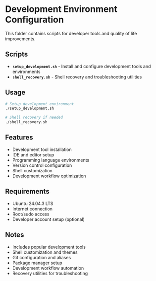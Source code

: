# Development Environment Configuration

This folder contains scripts for developer tools and quality of life improvements.

## Scripts

- **`setup_development.sh`** - Install and configure development tools and environments
- **`shell_recovery.sh`** - Shell recovery and troubleshooting utilities

## Usage

```bash
# Setup development environment
./setup_development.sh

# Shell recovery if needed
./shell_recovery.sh
```

## Features

- Development tool installation
- IDE and editor setup
- Programming language environments
- Version control configuration
- Shell customization
- Development workflow optimization

## Requirements

- Ubuntu 24.04.3 LTS
- Internet connection
- Root/sudo access
- Developer account setup (optional)

## Notes

- Includes popular development tools
- Shell customization and themes
- Git configuration and aliases
- Package manager setup
- Development workflow automation
- Recovery utilities for troubleshooting
